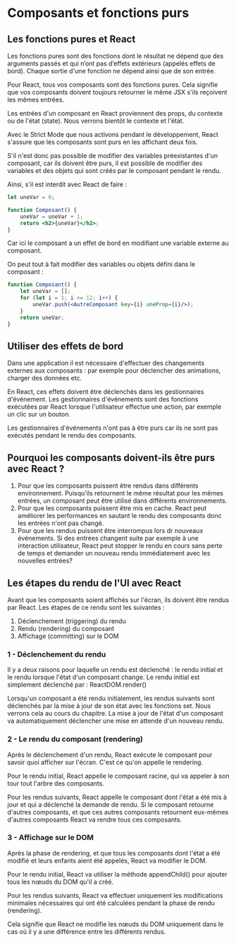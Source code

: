 # Composants et fonctions purs

## Les fonctions pures et React

Les fonctions pures sont des fonctions dont le résultat ne dépend que des arguments passés et qui n’ont
pas d’effets extérieurs (appelés effets de bord). Chaque sortie d'une fonction ne dépend ainsi que de son
entrée.

Pour React, tous vos composants sont des fonctions pures. Cela signifie que vos composants doivent
toujours retourner le même JSX s'ils reçoivent les mêmes entrées.

Les entrées d'un composant en React proviennent des props, du contexte ou de l'état (state). Nous
verrons bientôt le contexte et l'état.

Avec le Strict Mode que nous activons pendant le développement, React s'assure que les composants sont
purs en les affichant deux fois.

S'il n'est donc pas possible de modifier des variables préexistantes d'un composant, car ils doivent être purs,
il est possible de modifier des variables et des objets qui sont créés par le composant pendant le rendu.

Ainsi, s'il est interdit avec React de faire :

```jsx
let uneVar = 0;

function Composant() {
    uneVar = uneVar + 1;
    return <h2>{uneVar}</h2>;
}
```

Car ici le composant a un effet de bord en modifiant une variable externe au composant.

On peut tout à fait modifier des variables ou objets défini dans le composant :

```jsx
function Composant() {
    let uneVar = [];
    for (let i = 1; i <= 12; i++) {
        uneVar.push(<AutreComposant key={i} uneProp={i}/>);
    }
    return uneVar;
}
```

## Utiliser des effets de bord

Dans une application il est nécessaire d'effectuer des changements externes aux composants : par exemple
pour déclencher des animations, charger des données etc.

En React, ces effets doivent être déclenchés dans les gestionnaires d'événement. Les gestionnaires
d'événements sont des fonctions exécutées par React lorsque l'utilisateur effectue une action, par exemple un
clic sur un bouton.

Les gestionnaires d'événements n'ont pas à être purs car ils ne sont pas exécutés pendant le rendu des
composants.

## Pourquoi les composants doivent-ils être purs avec React ?

1. Pour que les composants puissent être rendus dans différents environnement. Puisqu'ils
   retournent le même résultat pour les mêmes entrées, un composant peut être utilisé dans différents
   environnements.
2. Pour que les composants puissent être mis en cache. React peut améliorer les performances en
   sautant le rendu des composants donc les entrées n'ont pas changé.
3. Pour que les rendus puissent être interrompus lors dr nouveaux événements. Si des entrées
   changent suite par exemple à une interaction utilisateur, React peut stopper le rendu en cours sans perte
   de temps et demander un nouveau rendu immédiatement avec les nouvelles entrées?

## Les étapes du rendu de l'UI avec React

Avant que les composants soient affichés sur l'écran, ils doivent être rendus par React. Les étapes de ce
rendu sont les suivantes :

1. Déclenchement (triggering) du rendu
2. Rendu (rendering) du composant
3. Affichage (committing) sur le DOM

### 1 - Déclenchement du rendu

   Il y a deux raisons pour laquelle un rendu est déclenché : le rendu initial et le rendu lorsque l'état d'un
   composant change.
   Le rendu initial est simplement déclenché par :
   ReactDOM.render()

   Lorsqu'un composant a été rendu initialement, les rendus suivants sont déclenchés par la mise à jour de
   son état avec les fonctions set. Nous verrons cela au cours du chapitre.
   La mise à jour de l'état d'un composant va automatiquement déclencher une mise en attende d'un nouveau
   rendu.


###   2 - Le rendu du composant (rendering)
   
Après le déclenchement d'un rendu, React exécute le composant pour savoir quoi afficher sur l'écran.
   C'est ce qu'on appelle le rendering.

   Pour le rendu initial, React appelle le composant racine, qui va appeler à son tour tout l'arbre des
   composants.

   Pour les rendus suivants, React appelle le composant dont l'état a été mis à jour et qui a déclenché la
   demande de rendu. Si le composant retourne d'autres composants, et que ces autres composants retournent
   eux-mêmes d'autres composants React va rendre tous ces composants.

###   3 - Affichage sur le DOM
   Après la phase de rendering, et que tous les composants dont l'état a été modifié et leurs enfants aient été
   appelés, React va modifier le DOM.

   Pour le rendu initial, React va utiliser la méthode appendChild() pour ajouter tous les nœuds du DOM qu'il a
   créé.

   Pour les rendus suivants, React va effectuer uniquement les modifications minimales nécessaires qui ont
   été calculées pendant la phase de rendu (rendering).

   Cela signifie que React ne modifie les nœuds du DOM uniquement dans le cas où il y a une différence entre
   les différents rendus.